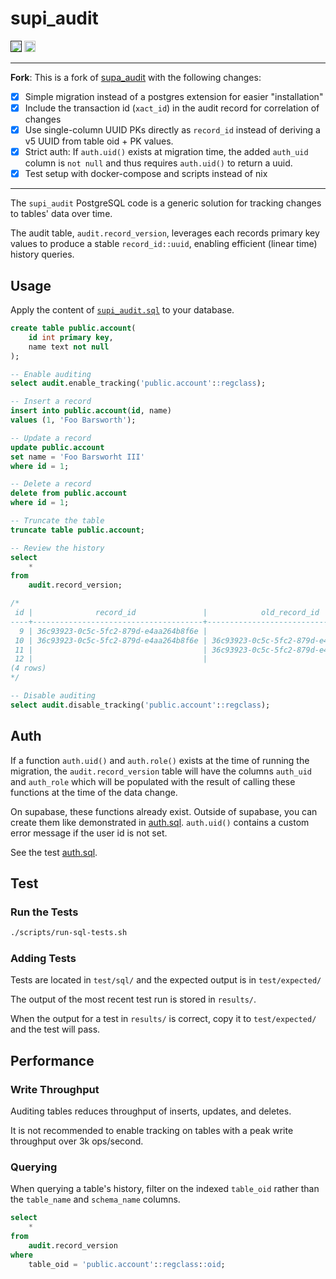 # supi_audit

<p>
<a href=""><img src="https://img.shields.io/badge/postgresql-17+-blue.svg" alt="PostgreSQL version" height="18"></a>
<a href="https://github.com/patte/supi_audit/actions"><img src="https://github.com/patte/supi_audit/actions/workflows/test.yaml/badge.svg" alt="Tests" height="18"></a>

</p>

---

**Fork**: This is a fork of [supa_audit](https://github.com/supabase/supa_audit) with the following changes:
  
- [x] Simple migration instead of a postgres extension for easier "installation"
- [x] Include the transaction id (`xact_id`) in the audit record for correlation of changes
- [x] Use single-column UUID PKs directly as `record_id` instead of deriving a v5 UUID from table oid + PK values.
- [x] Strict auth: If `auth.uid()` exists at migration time, the added `auth_uid` column is `not null` and thus requires `auth.uid()` to return a uuid.
- [x] Test setup with docker-compose and scripts instead of nix

---

The `supi_audit` PostgreSQL code is a generic solution for tracking changes to tables' data over time.

The audit table, `audit.record_version`, leverages each records primary key values to produce a stable `record_id::uuid`, enabling efficient (linear time) history queries.


## Usage

Apply the content of [`supi_audit.sql`](supi_audit.sql) to your database.

```sql
create table public.account(
    id int primary key,
    name text not null
);

-- Enable auditing
select audit.enable_tracking('public.account'::regclass);

-- Insert a record
insert into public.account(id, name)
values (1, 'Foo Barsworth');

-- Update a record
update public.account
set name = 'Foo Barsworht III'
where id = 1;

-- Delete a record
delete from public.account
where id = 1;

-- Truncate the table
truncate table public.account;

-- Review the history
select
    *
from
    audit.record_version;

/*
 id |              record_id               |            old_record_id             |    op    |              ts               | table_oid | table_schema | table_name | xact_id |                 record                 |               old_record               
----+--------------------------------------+--------------------------------------+----------+-------------------------------+-----------+--------------+------------+---------+----------------------------------------+----------------------------------------
  9 | 36c93923-0c5c-5fc2-879d-e4aa264b8f6e |                                      | INSERT   | 2025-09-23 21:44:19.437243+00 |     19544 | public       | account    |    1387 | {"id": 1, "name": "Foo Barsworth"}     | 
 10 | 36c93923-0c5c-5fc2-879d-e4aa264b8f6e | 36c93923-0c5c-5fc2-879d-e4aa264b8f6e | UPDATE   | 2025-09-23 21:44:19.44223+00  |     19544 | public       | account    |    1388 | {"id": 1, "name": "Foo Barsworht III"} | {"id": 1, "name": "Foo Barsworth"}
 11 |                                      | 36c93923-0c5c-5fc2-879d-e4aa264b8f6e | DELETE   | 2025-09-23 21:44:19.44503+00  |     19544 | public       | account    |    1389 |                                        | {"id": 1, "name": "Foo Barsworht III"}
 12 |                                      |                                      | TRUNCATE | 2025-09-23 21:44:19.44763+00  |     19544 | public       | account    |    1390 |                                        | 
(4 rows)
*/

-- Disable auditing
select audit.disable_tracking('public.account'::regclass);
```

## Auth

If a function `auth.uid()` and `auth.role()` exists at the time of running the migration, the `audit.record_version` table will have the columns `auth_uid` and `auth_role` which will be populated with the result of calling these functions at the time of the data change.

On supabase, these functions already exist. Outside of supabase, you can create them like demonstrated in [auth.sql](auth.sql). `auth.uid()` contains a custom error message if the user id is not set.

See the test [auth.sql](test/sql/auth.sql).

## Test

### Run the Tests

```sh
./scripts/run-sql-tests.sh
```

### Adding Tests

Tests are located in `test/sql/` and the expected output is in `test/expected/`

The output of the most recent test run is stored in `results/`.

When the output for a test in `results/` is correct, copy it to `test/expected/` and the test will pass.


## Performance


### Write Throughput
Auditing tables reduces throughput of inserts, updates, and deletes.

It is not recommended to enable tracking on tables with a peak write throughput over 3k ops/second.


### Querying

When querying a table's history, filter on the indexed `table_oid` rather than the `table_name` and `schema_name` columns.

```sql
select
    *
from
    audit.record_version
where
    table_oid = 'public.account'::regclass::oid;
```
